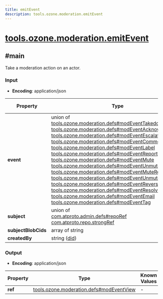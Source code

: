 ```yaml
---
title: emitEvent
description: tools.ozone.moderation.emitEvent
---
```


# [tools.ozone.moderation.emitEvent](https://github.com/myConsciousness/atproto.dart/blob/main/lexicons/tools/ozone/moderation/emitEvent.json)

## #main

Take a moderation action on an actor.

### Input

- **Encoding**: application/json

| Property | Type | Known Values | Required | Description |
| --- | --- | --- | :---: | --- |
| **event** | union of <br/>[tools.ozone.moderation.defs#modEventTakedown](../../../../lexicons/tools/ozone/moderation/defs.md#modeventtakedown)<br/>[tools.ozone.moderation.defs#modEventAcknowledge](../../../../lexicons/tools/ozone/moderation/defs.md#modeventacknowledge)<br/>[tools.ozone.moderation.defs#modEventEscalate](../../../../lexicons/tools/ozone/moderation/defs.md#modeventescalate)<br/>[tools.ozone.moderation.defs#modEventComment](../../../../lexicons/tools/ozone/moderation/defs.md#modeventcomment)<br/>[tools.ozone.moderation.defs#modEventLabel](../../../../lexicons/tools/ozone/moderation/defs.md#modeventlabel)<br/>[tools.ozone.moderation.defs#modEventReport](../../../../lexicons/tools/ozone/moderation/defs.md#modeventreport)<br/>[tools.ozone.moderation.defs#modEventMute](../../../../lexicons/tools/ozone/moderation/defs.md#modeventmute)<br/>[tools.ozone.moderation.defs#modEventUnmute](../../../../lexicons/tools/ozone/moderation/defs.md#modeventunmute)<br/>[tools.ozone.moderation.defs#modEventMuteReporter](../../../../lexicons/tools/ozone/moderation/defs.md#modeventmutereporter)<br/>[tools.ozone.moderation.defs#modEventUnmuteReporter](../../../../lexicons/tools/ozone/moderation/defs.md#modeventunmutereporter)<br/>[tools.ozone.moderation.defs#modEventReverseTakedown](../../../../lexicons/tools/ozone/moderation/defs.md#modeventreversetakedown)<br/>[tools.ozone.moderation.defs#modEventResolveAppeal](../../../../lexicons/tools/ozone/moderation/defs.md#modeventresolveappeal)<br/>[tools.ozone.moderation.defs#modEventEmail](../../../../lexicons/tools/ozone/moderation/defs.md#modeventemail)<br/>[tools.ozone.moderation.defs#modEventTag](../../../../lexicons/tools/ozone/moderation/defs.md#modeventtag) | - | ✅ | - |
| **subject** | union of <br/>[com.atproto.admin.defs#repoRef](../../../../lexicons/com/atproto/admin/defs.md#reporef)<br/>[com.atproto.repo.strongRef](../../../../lexicons/com/atproto/repo/strongRef.md#main) | - | ✅ | - |
| **subjectBlobCids** | array of string | - | ❌ | - |
| **createdBy** | string ([did](https://atproto.com/specs/did)) | - | ✅ | - |

### Output

- **Encoding**: application/json

| Property | Type | Known Values | Required | Description |
| --- | --- | --- | :---: | --- |
| **ref** | [tools.ozone.moderation.defs#modEventView](../../../../lexicons/tools/ozone/moderation/defs.md#modeventview) | - | ✅ | - |
